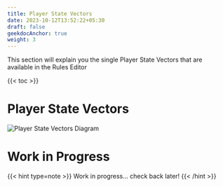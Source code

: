 ```yaml
---
title: Player State Vectors
date: 2023-10-12T13:52:22+05:30
draft: false
geekdocAnchor: true
weight: 3
---
```


This section will explain you the single Player State Vectors that are available in the Rules Editor

{{< toc >}}

# Player State Vectors

![Player State Vectors Diagram](../images/battlefield-portal-playerstatevectors.png)

# Work in Progress

{{< hint type=note >}}
Work in progress... check back later!
{{< /hint >}}
